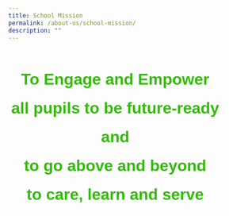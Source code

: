 ```yaml
---
title: School Mission
permalink: /about-us/school-mission/
description: ""
---
```

<br>
<style type="text/css">
.tg  {border-collapse:collapse;border-spacing:0;}
.tg td{border-color:black;border-style:solid;border-width:1px;font-family:Arial, sans-serif;font-size:14px;
  overflow:hidden;padding:10px 5px;word-break:normal;}
.tg th{border-color:black;border-style:solid;border-width:1px;font-family:Arial, sans-serif;font-size:14px;
  font-weight:normal;overflow:hidden;padding:10px 5px;word-break:normal;}
.tg .tg-hedz{border-color:#ffffff;color:#32bb05;font-size:32px;font-weight:bold;text-align:center;vertical-align:top}
</style>
<table class="tg">
<thead>
  <tr>
    <th class="tg-hedz">To Engage and Empower</th>
  </tr>
</thead>
<tbody>
  <tr>
    <td class="tg-hedz">all pupils to be future-ready</td>
  </tr>
  <tr>
    <td class="tg-hedz">and</td>
  </tr>
  <tr>
    <td class="tg-hedz">to go above and beyond</td>
  </tr>
  <tr>
    <td class="tg-hedz">to care, learn and serve</td>
  </tr>
</tbody>
</table>